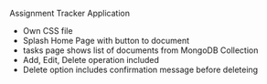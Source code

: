 Assignment Tracker Application 
- Own CSS file
- Splash Home Page with button to document
- tasks page shows list of documents from MongoDB Collection
- Add, Edit, Delete operation included
- Delete option includes confirmation message before deleteing

